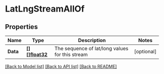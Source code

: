 # LatLngStreamAllOf

## Properties

Name | Type | Description | Notes
------------ | ------------- | ------------- | -------------
**Data** | [**[][]float32**](array.md) | The sequence of lat/long values for this stream | [optional] 

[[Back to Model list]](../README.md#documentation-for-models) [[Back to API list]](../README.md#documentation-for-api-endpoints) [[Back to README]](../README.md)



